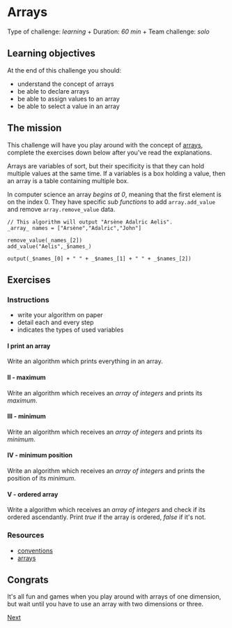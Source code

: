 # Arrays

Type of challenge: *learning* +
Duration: *60 min* +
Team challenge: *solo*

## Learning objectives

At the end of this challenge you should:

* understand the concept of arrays
* be able to declare arrays
* be able to assign values to an array
* be able to select a value in an array

## The mission

This challenge will have you play around with the concept of [arrays](https://en.wikipedia.org/wiki/Array_data_type),
complete the exercises down below after you've read the explanations.

Arrays are variables of sort, but their specificity is that they can hold
multiple values at the same time. If a variables is a box holding a value, then
an array is a table containing multiple box.

In computer science an array *begins at 0*, meaning that the first element is on
the index 0. They have specific *sub functions* to add `array.add_value` and
remove `array.remove_value` data.

````JS
// This algorithm will output "Arsène Adalric Aelis".
_array_ names = ["Arsène","Adalric","John"]

remove_value(_names_[2])
add_value("Aelis",_$names_)

output(_$names_[0] + " " + _$names_[1] + " " + _$names_[2])
````

## Exercises

### Instructions

* write your algorithm on paper
* detail each and every step
* indicates the types of used variables

#### I print an array

Write an algorithm which prints everything in an array.

#### II - maximum

Write an algorithm which receives an *array of integers* and prints its
*maximum*.

#### III - minimum

Write an algorithm which receives an *array of integers* and prints its
*minimum*.

#### IV - minimum position

Write an algorithm which receives an *array of integers* and prints the position
of its *minimum*.

#### V - ordered array

Write a algorithm which receives an *array of integers* and check if its ordered
ascendantly. Print _true_ if the array is ordered, _false_ if it's not.

### Resources

* [conventions](./conventions.md)
* [arrays](https://computersciencewiki.org/index.php/Arrays)

## Congrats

It's all fun and games when you play around with arrays of one dimension, but
wait until you have to use an array with two dimensions or three.

[Next](./05-functions.md)